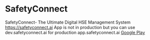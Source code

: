 # SafetyConnect
SafetyConnect- The Ultimate Digital HSE Management System https://safetyconnect.ai
App is not in production but you can use dev.safetyconnect.ai for production app.safetyconnect.ai
[Google Play](https://play.google.com/store/apps/details?id=com.safetyconnectai)
